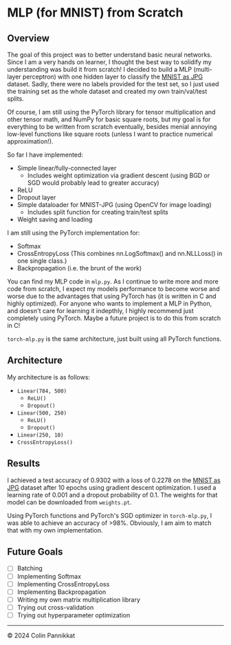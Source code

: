 # MLP (for MNIST) from Scratch

## Overview
The goal of this project was to better understand basic neural networks. Since I am a very hands on learner, I thought the best way to solidify my understanding was build it from scratch! I decided to build a MLP (multi-layer perceptron) with one hidden layer to classify the [MNIST as JPG](https://www.kaggle.com/datasets/scolianni/mnistasjpg/data) dataset. Sadly, there were no labels provided for the test set, so I just used the training set as the whole dataset and created my own train/val/test splits.

Of course, I am still using the PyTorch library for tensor multiplication and other tensor math, and NumPy for basic square roots, but my goal is for everything to be written from scratch eventually, besides menial annoying low-level functions like square roots (unless I want to practice numerical approximation!). 

So far I have implemented:
* Simple linear/fully-connected layer
  * Includes weight optimization via gradient descent (using BGD or SGD would probably lead to greater accuracy)
* ReLU
* Dropout layer
* Simple dataloader for MNIST-JPG (using OpenCV for image loading)
  * Includes split function for creating train/test splits
* Weight saving and loading

I am still using the PyTorch implementation for:
* Softmax
* CrossEntropyLoss (This combines nn.LogSoftmax() and nn.NLLLoss() in one single class.)
* Backpropagation (i.e. the brunt of the work)

You can find my MLP code in `mlp.py`. As I continue to write more and more code from scratch, I expect my models performance to become worse and worse due to the advantages that using PyTorch has (it is written in C and highly optimized). For anyone who wants to implement a MLP in Python, and doesn't care for learning it indepthly, I highly recommend just completely using PyTorch. Maybe a future project is to do this from scratch in C!

`torch-mlp.py` is the same architecture, just built using all PyTorch functions.

## Architecture

My architecture is as follows:

* `Linear(784, 500)`
  * `ReLU()`
  * `Dropout()`
* `Linear(500, 250)`
  * `ReLU()`
  * `Dropout()`
* `Linear(250, 10)`
* `CrossEntropyLoss()`

## Results

I achieved a test accuracy of $0.9302$ with a loss of $0.2278$ on the [MNIST as JPG](https://www.kaggle.com/datasets/scolianni/mnistasjpg/data) dataset after 10 epochs using gradient descent optimization. I used a learning rate of $0.001$ and a dropout probability of $0.1$. The weights for that model can be downloaded from `weights.pt`.

Using PyTorch functions and PyTorch's SGD optimizer in `torch-mlp.py`, I was able to achieve an accuracy of >98%. Obviously, I am aim to match that with my own implementation.

## Future Goals

- [ ] Batching
- [ ] Implementing Softmax
- [ ] Implementing CrossEntropyLoss
- [ ] Implementing Backpropagation
- [ ] Writing my own matrix multiplication library
- [ ] Trying out cross-validation
- [ ] Trying out hyperparameter optimization

---
&copy; 2024 Colin Pannikkat
